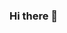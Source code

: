 ### Hi there 👋

<!--
**MARIA-FER28/MARIA-FER28** is a ✨ _special_ ✨ repository because its `README.md` (this file) appears on your GitHub profile.
TRABAJOS DE PROGRAMACION.

En  mi repositorio encontraras todos los trabajos que realizare en mi curso de programacion.
Espero que todo me sirva perfectamente y todo  este claro  para mi y las personas que visiten  mi  repositorio.

Acepto  ayuda de los que me quieran  colaborar.
Gracias.
